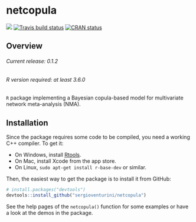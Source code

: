 # netcopula

<!-- badges: start -->

[![](http://cranlogs.r-pkg.org/badges/grand-total/netcopula?color=blue)](https://cran.r-project.org/package=netcopula)
[![Travis build status](https://travis-ci.org/sergioventurini/netcopula.svg?branch=master)](https://travis-ci.org/sergioventurini/netcopula)
[![CRAN
status](https://www.r-pkg.org/badges/version/netcopula)](https://cran.r-project.org/package=netcopula)
<!-- badges: end -->

## Overview

###### Current release: 0.1.2
###### R version required: at least 3.6.0
`R` package implementing a Bayesian copula-based model for multivariate network meta-analysis (NMA).

## Installation

Since the package requires some code to be compiled, you need a working C++
compiler. To get it:

- On Windows, install [Rtools](https://cran.r-project.org/bin/windows/Rtools/).
- On Mac, install Xcode from the app store.
- On Linux, `sudo apt-get install r-base-dev` or similar.

Then, the easiest way to get the package is to install it from GitHub:

``` r
# install.packages("devtools")
devtools::install_github("sergioventurini/netcopula")
```

See the help pages of the `netcopula()` function for some examples
or have a look at the demos in the package.

